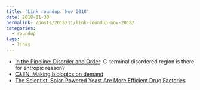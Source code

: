 ```yaml
---
title: 'Link roundup: Nov 2018'
date: 2018-11-30
permalink: /posts/2018/11/link-roundup-nov-2018/
categories:
  - roundup
tags:
  - links
---
```


- [In the Pipeline: Disorder and Order](https://blogs.sciencemag.org/pipeline/archives/2018/11/19/disorder-and-order): C-terminal disordered region is there for entropic reason?
- [C&EN: Making biologics on demand](https://cen.acs.org/biological-chemistry/biotechnology/Making-biologics-demand/96/i45)
- [The Scientist: Solar-Powered Yeast Are More Efficient Drug Factories](https://www.the-scientist.com/news-opinion/solar-powered-yeast-are-more-efficient-drug-factories-65094)
